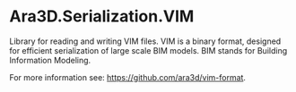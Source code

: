 ﻿# Ara3D.Serialization.VIM

Library for reading and writing VIM files.
VIM is a binary format, designed for efficient serialization of large scale BIM models.
BIM stands for Building Information Modeling.  

For more information see: <https://github.com/ara3d/vim-format>.